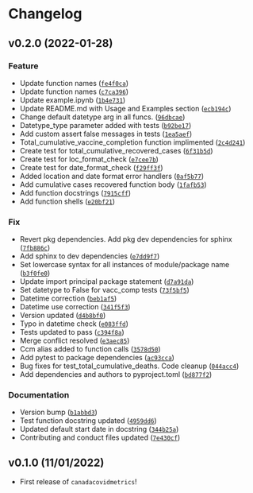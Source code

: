 # Changelog

<!--next-version-placeholder-->

## v0.2.0 (2022-01-28)
### Feature
* Update function names ([`fe4f0ca`](https://github.com/UBC-MDS/canadacovidmetrics/commit/fe4f0cab50b8e690643e77f1a7ba1c904f0cd2e6))
* Update function names ([`c7ca396`](https://github.com/UBC-MDS/canadacovidmetrics/commit/c7ca396a4f225c5dbf740ed74a79362b56a279ce))
* Update example.ipynb ([`1b4e731`](https://github.com/UBC-MDS/canadacovidmetrics/commit/1b4e731a6f50e91f9bec7a6fef93b390d672508e))
* Update README.md with Usage and Examples section ([`ecb194c`](https://github.com/UBC-MDS/canadacovidmetrics/commit/ecb194ce9d4f911dda1c712dd2bb3217bfaed459))
* Change default datetype arg in all funcs. ([`96dbcae`](https://github.com/UBC-MDS/canadacovidmetrics/commit/96dbcae5eff601bc7248eedc728cd4542125ebdb))
* Datetype_type parameter added with tests ([`b92be17`](https://github.com/UBC-MDS/canadacovidmetrics/commit/b92be17205c3d03e438b8c930aeb34f4b39f4e1f))
* Add custom assert false messages in tests ([`1ea5aef`](https://github.com/UBC-MDS/canadacovidmetrics/commit/1ea5aef95a03eb0b2ea5c74da31ec284dbbd8256))
* Total_cumulative_vaccine_completion function implimented ([`2c4d241`](https://github.com/UBC-MDS/canadacovidmetrics/commit/2c4d2416f10a9a4cab7bf2d398b09bcf430aa40d))
* Create test for total_cumulative_recovered_cases ([`6f31b5d`](https://github.com/UBC-MDS/canadacovidmetrics/commit/6f31b5d43cf6e6c5c5d00288e4586b1a69dd3d0a))
* Create test for loc_format_check ([`e7cee7b`](https://github.com/UBC-MDS/canadacovidmetrics/commit/e7cee7bcacb1dd4ad7430b6bb45e2c2b681436f5))
* Create test for date_format_check ([`f29ff3f`](https://github.com/UBC-MDS/canadacovidmetrics/commit/f29ff3f3ca9a16501b84c044f9b0e967666f4845))
* Added location and date format error handlers ([`0af5b77`](https://github.com/UBC-MDS/canadacovidmetrics/commit/0af5b7757d93ca38cdfa6a774b7389ef111ac031))
* Add cumulative cases recovered function body ([`1fafb53`](https://github.com/UBC-MDS/canadacovidmetrics/commit/1fafb5332987578eb63e941c7e2f1efd3afac165))
* Add function docstrings ([`7915cff`](https://github.com/UBC-MDS/canadacovidmetrics/commit/7915cff6cd4d3267bff805e3a116cc97df2d8517))
* Add function shells ([`e20bf21`](https://github.com/UBC-MDS/canadacovidmetrics/commit/e20bf21a8810bc42989175f2f83104631f3d3437))

### Fix
* Revert pkg dependencies. Add pkg dev dependencies for sphinx ([`7fb886c`](https://github.com/UBC-MDS/canadacovidmetrics/commit/7fb886c5fb0bd74437448006f41bef59d32ce1ae))
* Add sphinx to dev dependencies ([`e7dd9f7`](https://github.com/UBC-MDS/canadacovidmetrics/commit/e7dd9f720ef80c65fa78a67f523eb2721fadffed))
* Set lowercase syntax for all instances of module/package name ([`b3f0fe0`](https://github.com/UBC-MDS/canadacovidmetrics/commit/b3f0fe08acd0446e010d16dd7681d48f87eb35f5))
* Update import principal package statement ([`d7a91da`](https://github.com/UBC-MDS/canadacovidmetrics/commit/d7a91daad1cc104ff4ae12ecdd03b2c5fa37363d))
* Set datetype to False for vacc_comp tests ([`73f5bf5`](https://github.com/UBC-MDS/canadacovidmetrics/commit/73f5bf52357e4c32e5aa8c4cc71e0a70b85b9def))
* Datetime correction ([`beb1af5`](https://github.com/UBC-MDS/canadacovidmetrics/commit/beb1af5e5fa5dc74a3f904fd6485494f82f54a42))
* Datetime use correction ([`341f5f3`](https://github.com/UBC-MDS/canadacovidmetrics/commit/341f5f3abd886c0b82dbbee784acbb574d3ac798))
* Version updated ([`d4b8bf0`](https://github.com/UBC-MDS/canadacovidmetrics/commit/d4b8bf028a67ebbc1ceef8f43f5fb2073ce6fd68))
* Typo in datetime check ([`e083ffd`](https://github.com/UBC-MDS/canadacovidmetrics/commit/e083ffdc4164ae85245ba28690c2fe9857d06b53))
* Tests updated to pass ([`c394f8a`](https://github.com/UBC-MDS/canadacovidmetrics/commit/c394f8a6685396b6a8a0aea680c1351a1e7831c0))
* Merge conflict resolved ([`e3aec85`](https://github.com/UBC-MDS/canadacovidmetrics/commit/e3aec8548ba4abfda140d5e842623cbf3bbbe470))
* Ccm alias added to function calls ([`3578d50`](https://github.com/UBC-MDS/canadacovidmetrics/commit/3578d508a875c229e9b5937a63385f92cab3036a))
* Add pytest to package dependencies ([`ac93cca`](https://github.com/UBC-MDS/canadacovidmetrics/commit/ac93cca55e0680e31dc75638e04e8a0b8311ef0d))
* Bug fixes for test_total_cumulative_deaths. Code cleanup ([`044acc4`](https://github.com/UBC-MDS/canadacovidmetrics/commit/044acc45b185786ffe8d0f60f42010c79da97ada))
* Add dependencies and authors to pyproject.toml ([`bd877f2`](https://github.com/UBC-MDS/canadacovidmetrics/commit/bd877f28fdb2c75d197b7883fdb99ea3a73e875b))

### Documentation
* Version bump ([`b1abbd3`](https://github.com/UBC-MDS/canadacovidmetrics/commit/b1abbd3102da74466c6153a87eeb9aa267bd857f))
* Test function docstring updated ([`4959dd6`](https://github.com/UBC-MDS/canadacovidmetrics/commit/4959dd65e247a35839adea74af58efe623a5eaa1))
* Updated default start date in docstring ([`344b25a`](https://github.com/UBC-MDS/canadacovidmetrics/commit/344b25a3bee7df15c83efaf4f5ae2bcde56325de))
* Contributing and conduct files updated ([`7e430cf`](https://github.com/UBC-MDS/canadacovidmetrics/commit/7e430cfb357c134a6f2163f7180866c4598a57f9))

## v0.1.0 (11/01/2022)

- First release of `canadacovidmetrics`!